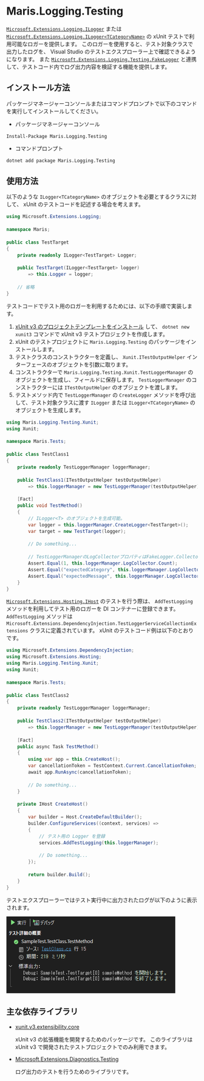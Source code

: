 # Maris.Logging.Testing

[`Microsoft.Extensions.Logging.ILogger`][ILogger Web] または [`Microsoft.Extensions.Logging.ILogger<TCategoryName>`][ILogger-T Web] の xUnit テストで利用可能なロガーを提供します。
このロガーを使用すると、テスト対象クラスで出力したログを、 Visual Studio のテストエクスプローラー上で確認できるようになります。
また [`Microsoft.Extensions.Logging.Testing.FakeLogger`][FakeLogger Web] と連携して、テストコード内でログ出力内容を検証する機能を提供します。

## インストール方法

パッケージマネージャーコンソールまたはコマンドプロンプトで以下のコマンドを実行してインストールしてください。

- パッケージマネージャーコンソール

```winbatch
Install-Package Maris.Logging.Testing
```

- コマンドプロンプト

```bash
dotnet add package Maris.Logging.Testing
```

## 使用方法

以下のような `ILogger<TCategoryName>` のオブジェクトを必要とするクラスに対して、 xUnit のテストコードを記述する場合を考えます。

```csharp title="TestTarget.cs"
using Microsoft.Extensions.Logging;

namespace Maris;

public class TestTarget
{
    private readonly ILogger<TestTarget> Logger;

    public TestTarget(ILogger<TestTarget> logger)
        => this.Logger = logger;
    
    // 省略
}
```

テストコードでテスト用のロガーを利用するためには、以下の手順で実装します。

1. [xUnit v3 のプロジェクトテンプレートをインストール][Install xUnit template] して、 `dotnet new xunit3` コマンドで xUnit v3 テストプロジェクトを作成します。
1. xUnit のテストプロジェクトに `Maris.Logging.Testing` のパッケージをインストールします。
1. テストクラスのコンストラクターを定義し、 `Xunit.ITestOutputHelper` インターフェースのオブジェクトを引数に取ります。
1. コンストラクターで `Maris.Logging.Testing.Xunit.TestLoggerManager` のオブジェクトを生成し、フィールドに保存します。
   `TestLoggerManager` のコンストラクターには `ITestOutputHelper` のオブジェクトを渡します。
1. テストメソッド内で `TestLoggerManager` の `CreateLogger` メソッドを呼び出して、テスト対象クラスに渡す `ILogger` または `ILogger<TCategoryName>` のオブジェクトを生成します。

```csharp title="TestClass1.cs"
using Maris.Logging.Testing.Xunit;
using Xunit;

namespace Maris.Tests;

public class TestClass1
{
    private readonly TestLoggerManager loggerManager;

    public TestClass1(ITestOutputHelper testOutputHelper)
        => this.loggerManager = new TestLoggerManager(testOutputHelper);

    [Fact]
    public void TestMethod()
    {
        // ILogger<T> のオブジェクトを生成可能。
        var logger = this.loggerManager.CreateLogger<TestTarget>();
        var target = new TestTarget(logger);

        // Do something...

        // TestLoggerManagerのLogCollectorプロパティはFakeLogger.Collectorを公開します
        Assert.Equal(1, this.loggerManager.LogCollector.Count);  
        Assert.Equal("expectedCategory", this.loggerManager.LogCollector.LatestRecord.Category);
        Assert.Equal("expectedMessage", this.loggerManager.LogCollector.LatestRecord.Message);
    }
}
```

[`Microsoft.Extensions.Hosting.IHost`][IHost Web] のテストを行う際は、 `AddTestLogging` メソッドを利用してテスト用のロガーを DI コンテナーに登録できます。
`AddTestLogging` メソッドは `Microsoft.Extensions.DependencyInjection.TestLoggerServiceCollectionExtensions` クラスに定義されています。
xUnit のテストコード例は以下のとおりです。

```csharp title="TestClass2.cs"
using Microsoft.Extensions.DependencyInjection;
using Microsoft.Extensions.Hosting;
using Maris.Logging.Testing.Xunit;
using Xunit;

namespace Maris.Tests;

public class TestClass2
{
    private readonly TestLoggerManager loggerManager;

    public TestClass2(ITestOutputHelper testOutputHelper)
        => this.loggerManager = new TestLoggerManager(testOutputHelper);

    [Fact]
    public async Task TestMethod()
    {
        using var app = this.CreateHost();
        var cancellationToken = TestContext.Current.CancellationToken;
        await app.RunAsync(cancellationToken);
        
        // Do something...
    }

    private IHost CreateHost()
    {
        var builder = Host.CreateDefaultBuilder();
        builder.ConfigureServices((context, services) =>
        {
            // テスト用の Logger を登録
            services.AddTestLogging(this.loggerManager);

            // Do something...            
        });

        return builder.Build();
    }
}
```

テストエクスプローラーではテスト実行中に出力されたログが以下のように表示されます。

![test-explorer-log][Test explorer log image]


## 主な依存ライブラリ

- [xunit.v3.extensibility.core](https://www.nuget.org/packages/xunit.v3.extensibility.core/)

  xUnit v3 の拡張機能を開発するためのパッケージです。
  このライブラリは xUnit v3 で開発されたテストプロジェクトでのみ利用できます。

- [Microsoft.Extensions.Diagnostics.Testing](https://www.nuget.org/packages/Microsoft.Extensions.Diagnostics.Testing)

  ログ出力のテストを行うためのライブラリです。

[IHost Web]:https://learn.microsoft.com/ja-jp/dotnet/api/microsoft.extensions.hosting.ihost
[ILogger Web]:https://learn.microsoft.com/ja-jp/dotnet/api/microsoft.extensions.logging.ilogger
[ILogger-T Web]:https://learn.microsoft.com/ja-jp/dotnet/api/microsoft.extensions.logging.ilogger-1
[FakeLogger Web]:https://learn.microsoft.com/ja-jp/dotnet/api/microsoft.extensions.logging.testing.fakelogger
[Install xUnit template]:https://xunit.net/docs/getting-started/v3/cmdline#install-the-net-sdk-templates
[Test explorer log image]:https://github.com/AlesInfiny/dotnet-libraries/blob/main/images/test-explorer-log.png
